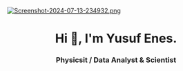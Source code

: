 [![Screenshot-2024-07-13-234932.png](https://i.postimg.cc/zftX0GCz/Screenshot-2024-07-13-234932.png)](https://postimg.cc/PLDjqhV9)

<h1 align="center">Hi 👋, I'm Yusuf Enes.</h1>
<h3 align="center">Physicsit / Data Analyst & Scientist</h3>


<!--
**yusufeneskorkmaz/yusufeneskorkmaz** is a ✨ _special_ ✨ repository because its `README.md` (this file) appears on your GitHub profile.

Here are some ideas to get you started:

- 🔭 I’m currently working on ...
- 🌱 I’m currently learning ...
- 👯 I’m looking to collaborate on ...
- 🤔 I’m looking for help with ...
- 💬 Ask me about ...
- 📫 How to reach me: ...
- 😄 Pronouns: ...
- ⚡ Fun fact: ...
-->
